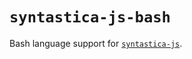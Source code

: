 # `syntastica-js-bash`

Bash language support for [`syntastica-js`](https://www.npmjs.com/package/@syntastica/core).

